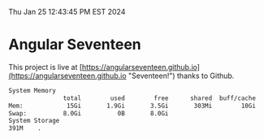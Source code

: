 Thu Jan 25 12:43:45 PM EST 2024

# Angular Seventeen


This project is live at [https://angularseventeen.github.io](https://angularseventeen.github.io "Seventeen!") thanks to Github.

```bash
System Memory
               total        used        free      shared  buff/cache   available
Mem:            15Gi       1.9Gi       3.5Gi       303Mi        10Gi        13Gi
Swap:          8.0Gi          0B       8.0Gi
System Storage
391M	.

